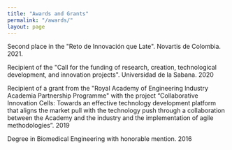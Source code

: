 ```yaml
---
title: "Awards and Grants"
permalink: "/awards/"
layout: page
---
```


Second place in the "Reto de Innovación que Late". Novartis de Colombia. 2021. 

Recipient of the "Call for the funding of research, creation, technological development, and innovation projects". Universidad de la Sabana. 2020

Recipient of a grant from the "Royal Academy of Engineering lndustry Academia Partnership Programme" with the project “Collaborative Innovation Cells: Towards an effective technology development platform that aligns the market pull with the technology push through a collaboration between the Academy and the industry and the implementation of agile methodologies”. 2019

Degree in Biomedical Engineering with honorable mention. 2016

